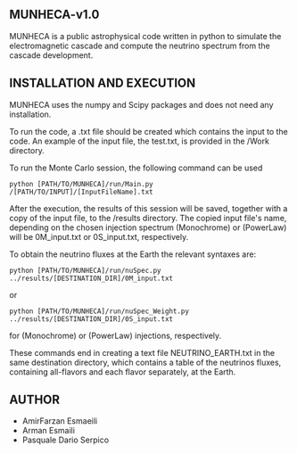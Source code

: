 ## MUNHECA-v1.0
MUNHECA is a public astrophysical code written in python to simulate the electromagnetic cascade and compute the neutrino spectrum from the cascade development. 

## INSTALLATION AND EXECUTION
MUNHECA uses the numpy and Scipy packages and does not need any installation. 

To run the code, a .txt file should be created which contains the input to the code. 
An example of the input file, the test.txt, is provided in the /Work directory.   

To run the Monte Carlo session, the following command can be used 

```
python [PATH/TO/MUNHECA]/run/Main.py /[PATH/TO/INPUT]/[InputFileName].txt
```

After the execution, the results of this session will be saved, together with a copy 
of the input file, to the /results directory. The copied input file's name, depending on 
the chosen injection spectrum (Monochrome) or (PowerLaw) will be 0M_input.txt or 0S_input.txt, respectively.

To obtain the neutrino fluxes at the Earth the relevant syntaxes are:

```
python [PATH/TO/MUNHECA]/run/nuSpec.py ../results/[DESTINATION_DIR]/0M_input.txt
```

or

```
python [PATH/TO/MUNHECA]/run/nuSpec_Weight.py ../results/[DESTINATION_DIR]/0S_input.txt 
```

for (Monochrome) or (PowerLaw) injections, respectively. 

These commands end in creating a text file NEUTRINO_EARTH.txt in the same destination directory, 
which contains a table of the neutrinos fluxes, containing all-flavors and each flavor separately, at the Earth. 


## AUTHOR
- AmirFarzan Esmaeili
- Arman Esmaili
- Pasquale Dario Serpico




